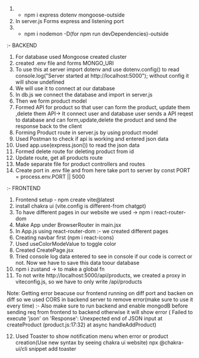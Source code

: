 1. - npm i express dotenv mongoose-outside
2. In server.js Forms express and listening port
3. - npm i nodemon -D(for npm run devDependencies)-outside

:- BACKEND

1. For database used Mongoose created cluster
2. created .env file and forms MONGO_URI
3. To use this at server import dotenv and use dotenv.config()
   to read console.log("Server started at http://localhost:5000"); without config it will show undefined
4. We will use it to connect at our database
5. In db.js we connect the database and import in server.js
6. Then we form product model
7. Formed API for product so that user can form the product, update them ,delete them
    API-> It connect user and database
    user sends a API reqest to database and can form,update,delete the product and send the response back to the client
8. Forming Product route in server.js by using product model
9. Used Postman to check if api is working and entered json data
10. Used app.use(express.json()) to read the json data
11. Formed delete route for deleting product from id
12. Update route, get all products route
13. Made separate file for product controllers and routes
14. Create port in .env file and from here take port to server by const PORT = process.env.PORT || 5000


:- FRONTEND

1. Frontend setup - npm create vite@latest
2. install chakra ui (vite.config is different-from chatgpt)
3. To have different pages in our website we used -> 
 npm i react-router-dom
4. Make App under BrowserRouter in main.jsx
5. In App.js using react-router-dom :-  we created different pages
6. Creating navbar first (npm i react-icons)
7. Used useColorModeValue to toggle color
8. Created CreatePage.jsx
9. Tried console log data entered to see in console if our code is correct or not. Now we have to save this data toour database
10. npm i zustand -> to make a global fn
11. To not write http://localhost:5000/api/products, we created a proxy in viteconfig.js, so we have to only write /api/products

Note: Getting error beacuse our frontend running on diff port and backen on diff
  so we used CORS in backend server to remove error(make sure to use it every time)
:- Also make sure to run backend and enable mongodB before sending req from frontend to backend otherwise it will show error
( Failed to execute 'json' on 'Response': Unexpected end of JSON input
    at createProduct (product.js:17:32)
    at async handleAddProduct)

12. Used Toaster to show notification menu when error or product creation(Use new syntax by seeing chakra ui website) 
npx @chakra-ui/cli snippet add toaster